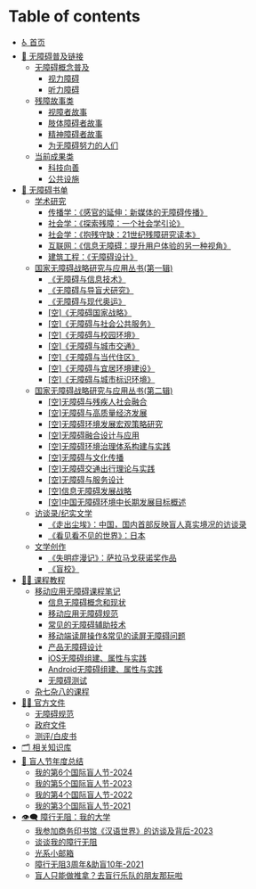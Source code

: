 # Table of contents

* [♿ 首页](README.md)
* [🔗 无障碍普及链接](wu-zhang-ai-pu-ji-lian-jie/README.md)
  * [无障碍概念普及](wu-zhang-ai-pu-ji-lian-jie/wu-zhang-ai-gai-nian-pu-ji/README.md)
    * [视力障碍](wu-zhang-ai-pu-ji-lian-jie/wu-zhang-ai-gai-nian-pu-ji/shi-li-zhang-ai.md)
    * [听力障碍](wu-zhang-ai-pu-ji-lian-jie/wu-zhang-ai-gai-nian-pu-ji/ting-li-zhang-ai.md)
  * [残障故事类](wu-zhang-ai-pu-ji-lian-jie/can-zhang-gu-shi-lei/README.md)
    * [视障者故事](wu-zhang-ai-pu-ji-lian-jie/can-zhang-gu-shi-lei/shi-zhang-zhe-gu-shi.md)
    * [肢体障碍者故事](wu-zhang-ai-pu-ji-lian-jie/can-zhang-gu-shi-lei/zhi-ti-zhang-ai-zhe-gu-shi.md)
    * [精神障碍者故事](wu-zhang-ai-pu-ji-lian-jie/can-zhang-gu-shi-lei/jing-shen-zhang-ai-zhe-gu-shi.md)
    * [为无障碍努力的人们](wu-zhang-ai-pu-ji-lian-jie/can-zhang-gu-shi-lei/wei-wu-zhang-ai-nu-li-de-ren-men.md)
  * [当前成果类](wu-zhang-ai-pu-ji-lian-jie/dang-qian-cheng-guo-lei/README.md)
    * [科技向善](wu-zhang-ai-pu-ji-lian-jie/dang-qian-cheng-guo-lei/ke-ji-xiang-shan.md)
    * [公共设施](wu-zhang-ai-pu-ji-lian-jie/dang-qian-cheng-guo-lei/gong-gong-she-shi.md)
* [📖 无障碍书单](wu-zhang-ai-shu-dan/README.md)
  * [学术研究](wu-zhang-ai-shu-dan/xue-shu-yan-jiu/README.md)
    * [传播学：《感官的延伸：新媒体的无障碍传播》](wu-zhang-ai-shu-dan/xue-shu-yan-jiu/chuan-bo-xue-gan-guan-de-yan-shen-xin-mei-ti-de-wu-zhang-ai-chuan-bo.md)
    * [社会学：《探索残障：一个社会学引论》](wu-zhang-ai-shu-dan/xue-shu-yan-jiu/she-hui-xue-tan-suo-can-zhang-yi-ge-she-hui-xue-yin-lun.md)
    * [社会学：《抱残守缺：21世纪残障研究读本》](wu-zhang-ai-shu-dan/xue-shu-yan-jiu/she-hui-xue-bao-can-shou-que-21-shi-ji-can-zhang-yan-jiu-du-ben.md)
    * [互联网：《信息无障碍：提升用户体验的另一种视角》](wu-zhang-ai-shu-dan/xue-shu-yan-jiu/hu-lian-wang-xin-xi-wu-zhang-ai-ti-sheng-yong-hu-ti-yan-de-ling-yi-zhong-shi-jiao.md)
    * [建筑工程：《无障碍设计》](wu-zhang-ai-shu-dan/xue-shu-yan-jiu/jian-zhu-gong-cheng-wu-zhang-ai-she-ji.md)
  * [国家无障碍战略研究与应用丛书(第一辑)](wu-zhang-ai-shu-dan/guo-jia-wu-zhang-ai-zhan-lve-yan-jiu-yu-ying-yong-cong-shu-di-yi-ji/README.md)
    * [《无障碍与信息技术》](wu-zhang-ai-shu-dan/guo-jia-wu-zhang-ai-zhan-lve-yan-jiu-yu-ying-yong-cong-shu-di-yi-ji/wu-zhang-ai-yu-xin-xi-ji-shu.md)
    * [《无障碍与导盲犬研究》](wu-zhang-ai-shu-dan/guo-jia-wu-zhang-ai-zhan-lve-yan-jiu-yu-ying-yong-cong-shu-di-yi-ji/wu-zhang-ai-yu-dao-mang-quan-yan-jiu.md)
    * [《无障碍与现代奥运》](wu-zhang-ai-shu-dan/guo-jia-wu-zhang-ai-zhan-lve-yan-jiu-yu-ying-yong-cong-shu-di-yi-ji/wu-zhang-ai-yu-xian-dai-ao-yun.md)
    * [\[空\]《无障碍国家战略》](wu-zhang-ai-shu-dan/guo-jia-wu-zhang-ai-zhan-lve-yan-jiu-yu-ying-yong-cong-shu-di-yi-ji/kong-wu-zhang-ai-guo-jia-zhan-lve.md)
    * [\[空\]《无障碍与社会公共服务》](wu-zhang-ai-shu-dan/guo-jia-wu-zhang-ai-zhan-lve-yan-jiu-yu-ying-yong-cong-shu-di-yi-ji/kong-wu-zhang-ai-yu-she-hui-gong-gong-fu-wu.md)
    * [\[空\]《无障碍与校园环境》](wu-zhang-ai-shu-dan/guo-jia-wu-zhang-ai-zhan-lve-yan-jiu-yu-ying-yong-cong-shu-di-yi-ji/kong-wu-zhang-ai-yu-xiao-yuan-huan-jing.md)
    * [\[空\]《无障碍与城市交通》](wu-zhang-ai-shu-dan/guo-jia-wu-zhang-ai-zhan-lve-yan-jiu-yu-ying-yong-cong-shu-di-yi-ji/kong-wu-zhang-ai-yu-cheng-shi-jiao-tong.md)
    * [\[空\]《无障碍与当代住区》](wu-zhang-ai-shu-dan/guo-jia-wu-zhang-ai-zhan-lve-yan-jiu-yu-ying-yong-cong-shu-di-yi-ji/kong-wu-zhang-ai-yu-dang-dai-zhu-qu.md)
    * [\[空\]《无障碍与宜居环境建设》](wu-zhang-ai-shu-dan/guo-jia-wu-zhang-ai-zhan-lve-yan-jiu-yu-ying-yong-cong-shu-di-yi-ji/kong-wu-zhang-ai-yu-yi-ju-huan-jing-jian-she.md)
    * [\[空\]《无障碍与城市标识环境》](wu-zhang-ai-shu-dan/guo-jia-wu-zhang-ai-zhan-lve-yan-jiu-yu-ying-yong-cong-shu-di-yi-ji/kong-wu-zhang-ai-yu-cheng-shi-biao-shi-huan-jing.md)
  * [国家无障碍战略研究与应用丛书(第二辑)](wu-zhang-ai-shu-dan/guo-jia-wu-zhang-ai-zhan-le-yan-jiu-yu-ying-yong-cong-shu-di-er-ji/README.md)
    * [\[空\]无障碍与残疾人社会融合](wu-zhang-ai-shu-dan/guo-jia-wu-zhang-ai-zhan-le-yan-jiu-yu-ying-yong-cong-shu-di-er-ji/kong-wu-zhang-ai-yu-can-ji-ren-she-hui-rong-he.md)
    * [\[空\]无障碍与高质量经济发展](wu-zhang-ai-shu-dan/guo-jia-wu-zhang-ai-zhan-le-yan-jiu-yu-ying-yong-cong-shu-di-er-ji/kong-wu-zhang-ai-yu-gao-zhi-liang-jing-ji-fa-zhan.md)
    * [\[空\]无障碍环境发展宏观策略研究](wu-zhang-ai-shu-dan/guo-jia-wu-zhang-ai-zhan-le-yan-jiu-yu-ying-yong-cong-shu-di-er-ji/kong-wu-zhang-ai-huan-jing-fa-zhan-hong-guan-ce-le-yan-jiu.md)
    * [\[空\]无障碍融合设计与应用](wu-zhang-ai-shu-dan/guo-jia-wu-zhang-ai-zhan-le-yan-jiu-yu-ying-yong-cong-shu-di-er-ji/kong-wu-zhang-ai-rong-he-she-ji-yu-ying-yong.md)
    * [\[空\]无障碍环境治理体系构建与实践](wu-zhang-ai-shu-dan/guo-jia-wu-zhang-ai-zhan-le-yan-jiu-yu-ying-yong-cong-shu-di-er-ji/kong-wu-zhang-ai-huan-jing-zhi-li-ti-xi-gou-jian-yu-shi-jian.md)
    * [\[空\]无障碍与文化传播](wu-zhang-ai-shu-dan/guo-jia-wu-zhang-ai-zhan-le-yan-jiu-yu-ying-yong-cong-shu-di-er-ji/kong-wu-zhang-ai-yu-wen-hua-chuan-bo.md)
    * [\[空\]无障碍交通出行理论与实践](wu-zhang-ai-shu-dan/guo-jia-wu-zhang-ai-zhan-le-yan-jiu-yu-ying-yong-cong-shu-di-er-ji/kong-wu-zhang-ai-jiao-tong-chu-xing-li-lun-yu-shi-jian.md)
    * [\[空\]无障碍与服务设计](wu-zhang-ai-shu-dan/guo-jia-wu-zhang-ai-zhan-le-yan-jiu-yu-ying-yong-cong-shu-di-er-ji/kong-wu-zhang-ai-yu-fu-wu-she-ji.md)
    * [\[空\]信息无障碍发展战略](wu-zhang-ai-shu-dan/guo-jia-wu-zhang-ai-zhan-le-yan-jiu-yu-ying-yong-cong-shu-di-er-ji/kong-xin-xi-wu-zhang-ai-fa-zhan-zhan-le.md)
    * [\[空\]中国无障碍环境中长期发展目标概述](wu-zhang-ai-shu-dan/guo-jia-wu-zhang-ai-zhan-le-yan-jiu-yu-ying-yong-cong-shu-di-er-ji/kong-zhong-guo-wu-zhang-ai-huan-jing-zhong-chang-qi-fa-zhan-mu-biao-gai-shu.md)
  * [访谈录/纪实文学](wu-zhang-ai-shu-dan/fang-tan-lu-ji-shi-wen-xue/README.md)
    * [《走出尘埃》：中国，国内首部反映盲人真实境况的访谈录](wu-zhang-ai-shu-dan/fang-tan-lu-ji-shi-wen-xue/zou-chu-chen-ai-zhong-guo-guo-nei-shou-bu-fan-ying-mang-ren-zhen-shi-jing-kuang-de-fang-tan-lu.md)
    * [《看见看不见的世界》：日本](wu-zhang-ai-shu-dan/fang-tan-lu-ji-shi-wen-xue/kan-jian-kan-bu-jian-de-shi-jie-ri-ben.md)
  * [文学创作](wu-zhang-ai-shu-dan/wen-xue-chuang-zuo/README.md)
    * [《失明症漫记》：萨拉马戈获诺奖作品](wu-zhang-ai-shu-dan/wen-xue-chuang-zuo/shi-ming-zheng-man-ji-sa-la-ma-ge-huo-nuo-jiang-zuo-pin.md)
    * [《盲校》](wu-zhang-ai-shu-dan/wen-xue-chuang-zuo/mang-xiao.md)
* [🧑‍🏫 课程教程](ke-cheng-jiao-cheng/README.md)
  * [移动应用无障碍课程笔记](ke-cheng-jiao-cheng/yi-dong-ying-yong-wu-zhang-ai-ke-cheng-bi-ji/README.md)
    * [信息无障碍概念和现状](ke-cheng-jiao-cheng/yi-dong-ying-yong-wu-zhang-ai-ke-cheng-bi-ji/xin-xi-wu-zhang-ai-gai-nian-he-xian-zhuang.md)
    * [移动应用无障碍规范](ke-cheng-jiao-cheng/yi-dong-ying-yong-wu-zhang-ai-ke-cheng-bi-ji/yi-dong-ying-yong-wu-zhang-ai-gui-fan.md)
    * [常见的无障碍辅助技术](ke-cheng-jiao-cheng/yi-dong-ying-yong-wu-zhang-ai-ke-cheng-bi-ji/chang-jian-de-wu-zhang-ai-fu-zhu-ji-shu.md)
    * [移动端读屏操作&常见的读屏无障碍问题](ke-cheng-jiao-cheng/yi-dong-ying-yong-wu-zhang-ai-ke-cheng-bi-ji/yi-dong-duan-du-ping-cao-zuo-chang-jian-de-du-ping-wu-zhang-ai-wen-ti.md)
    * [产品无障碍设计](ke-cheng-jiao-cheng/yi-dong-ying-yong-wu-zhang-ai-ke-cheng-bi-ji/chan-pin-wu-zhang-ai-she-ji.md)
    * [iOS无障碍组建、属性与实践](ke-cheng-jiao-cheng/yi-dong-ying-yong-wu-zhang-ai-ke-cheng-bi-ji/ios-wu-zhang-ai-zu-jian-shu-xing-yu-shi-jian.md)
    * [Android无障碍组建、属性与实践](ke-cheng-jiao-cheng/yi-dong-ying-yong-wu-zhang-ai-ke-cheng-bi-ji/android-wu-zhang-ai-zu-jian-shu-xing-yu-shi-jian.md)
    * [无障碍测试](ke-cheng-jiao-cheng/yi-dong-ying-yong-wu-zhang-ai-ke-cheng-bi-ji/wu-zhang-ai-ce-shi.md)
  * [杂七杂八的课程](ke-cheng-jiao-cheng/za-qi-za-ba-de-ke-cheng.md)
* [🧑‍⚖️ 官方文件](guan-fang-wen-jian/README.md)
  * [无障碍规范](guan-fang-wen-jian/wu-zhang-ai-gui-fan.md)
  * [政府文件](guan-fang-wen-jian/zheng-fu-wen-jian.md)
  * [测评/白皮书](guan-fang-wen-jian/ce-ping-bai-pi-shu.md)
* [🗂️ 相关知识库](xiang-guan-zhi-shi-ku.md)
* [📆 盲人节年度总结](mang-ren-jie-nian-du-zong-jie/README.md)
  * [我的第6个国际盲人节-2024](mang-ren-jie-nian-du-zong-jie/wo-de-di-6-ge-guo-ji-mang-ren-jie-2024.md)
  * [我的第5个国际盲人节-2023](mang-ren-jie-nian-du-zong-jie/wo-de-di-5-ge-guo-ji-mang-ren-jie-2023.md)
  * [我的第4个国际盲人节-2022](mang-ren-jie-nian-du-zong-jie/wo-de-di-4-ge-guo-ji-mang-ren-jie-2022.md)
  * [我的第3个国际盲人节-2021](mang-ren-jie-nian-du-zong-jie/wo-de-di-3-ge-guo-ji-mang-ren-jie-2021.md)
* [👁️‍🗨️ 障行无阻：我的大学](zhang-hang-wu-zu-wo-de-da-xue/README.md)
  * [我参加商务印书馆《汉语世界》的访谈及背后-2023](zhang-xing-wu-zu-wo-de-da-xue/wo-can-jia-shang-wu-yin-shu-guan-han-yu-shi-jie-de-fang-tan-ji-bei-hou-2023.md)
  * [谈谈我的障行无阻](zhang-xing-wu-zu-wo-de-da-xue/tan-tan-wo-de-zhang-xing-wu-zu.md)
  * [光系小邮箱](zhang-xing-wu-zu-wo-de-da-xue/guang-xi-xiao-you-xiang.md)
  * [障行无阻3周年&助盲10年-2021](zhang-xing-wu-zu-wo-de-da-xue/zhang-xing-wu-zu-3-zhou-nian-zhu-mang-10-nian-2021.md)
  * [盲人只能做推拿？去盲行乐队的朋友那玩啦](zhang-hang-wu-zu-wo-de-da-xue/mang-ren-zhi-neng-zuo-tui-na-qu-mang-hang-le-dui-de-peng-you-na-wan-la.md)
